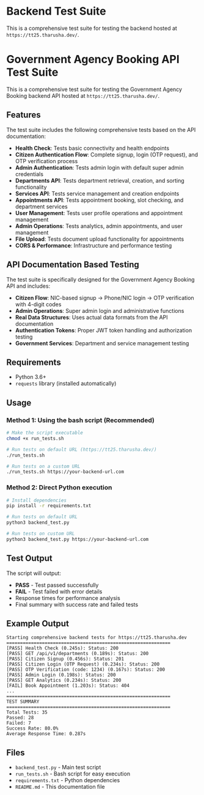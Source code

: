 # Backend Test Suite

This is a comprehensive test suite for testing the backend hosted at `https://tt25.tharusha.dev/`.

# Government Agency Booking API Test Suite

This is a comprehensive test suite for testing the Government Agency Booking backend API hosted at `https://tt25.tharusha.dev/`.

## Features

The test suite includes the following comprehensive tests based on the API documentation:

- **Health Check**: Tests basic connectivity and health endpoints
- **Citizen Authentication Flow**: Complete signup, login (OTP request), and OTP verification process
- **Admin Authentication**: Tests admin login with default super admin credentials
- **Departments API**: Tests department retrieval, creation, and sorting functionality
- **Services API**: Tests service management and creation endpoints
- **Appointments API**: Tests appointment booking, slot checking, and department services
- **User Management**: Tests user profile operations and appointment management
- **Admin Operations**: Tests analytics, admin appointments, and user management
- **File Upload**: Tests document upload functionality for appointments
- **CORS & Performance**: Infrastructure and performance testing

## API Documentation Based Testing

The test suite is specifically designed for the Government Agency Booking API and includes:

- **Citizen Flow**: NIC-based signup → Phone/NIC login → OTP verification with 4-digit codes
- **Admin Operations**: Super admin login and administrative functions
- **Real Data Structures**: Uses actual data formats from the API documentation
- **Authentication Tokens**: Proper JWT token handling and authorization testing
- **Government Services**: Department and service management testing

## Requirements

- Python 3.6+
- `requests` library (installed automatically)

## Usage

### Method 1: Using the bash script (Recommended)

```bash
# Make the script executable
chmod +x run_tests.sh

# Run tests on default URL (https://tt25.tharusha.dev/)
./run_tests.sh

# Run tests on a custom URL
./run_tests.sh https://your-backend-url.com
```

### Method 2: Direct Python execution

```bash
# Install dependencies
pip install -r requirements.txt

# Run tests on default URL
python3 backend_test.py

# Run tests on custom URL
python3 backend_test.py https://your-backend-url.com
```

## Test Output

The script will output:
- **PASS** - Test passed successfully
- **FAIL** - Test failed with error details
- Response times for performance analysis
- Final summary with success rate and failed tests

## Example Output

```
Starting comprehensive backend tests for https://tt25.tharusha.dev
============================================================
[PASS] Health Check (0.245s): Status: 200
[PASS] GET /api/v1/departments (0.189s): Status: 200
[PASS] Citizen Signup (0.456s): Status: 201
[PASS] Citizen Login (OTP Request) (0.234s): Status: 200
[PASS] OTP Verification (code: 1234) (0.167s): Status: 200
[PASS] Admin Login (0.198s): Status: 200
[PASS] GET Analytics (0.234s): Status: 200
[FAIL] Book Appointment (1.203s): Status: 404
...
============================================================
TEST SUMMARY
============================================================
Total Tests: 35
Passed: 28
Failed: 7
Success Rate: 80.0%
Average Response Time: 0.287s
```

## Files

- `backend_test.py` - Main test script
- `run_tests.sh` - Bash script for easy execution
- `requirements.txt` - Python dependencies
- `README.md` - This documentation file